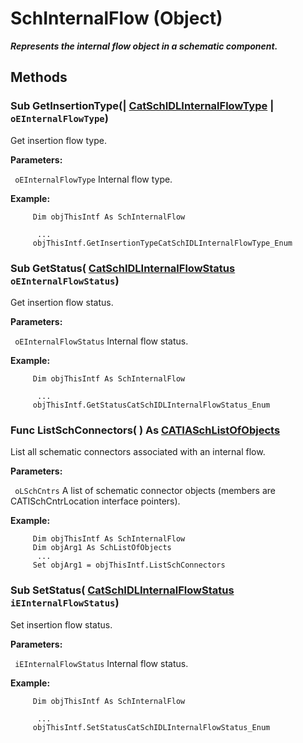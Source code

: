 # SchInternalFlow (Object)

**_Represents the internal flow object in a schematic component._**

## Methods

### Sub **GetInsertionType**(| [CatSchIDLInternalFlowType](../CATSchPlatformInterfaces/enum_CatSchIDLInternalFlowType_126856.md) | `oEInternalFlowType`)

   Get insertion flow type.

**Parameters:**

` oEInternalFlowType`      Internal flow type.

**Example:**

```VBScript
     Dim objThisIntf As SchInternalFlow

      ...
     objThisIntf.GetInsertionTypeCatSchIDLInternalFlowType_Enum

```

### Sub **GetStatus**( [CatSchIDLInternalFlowStatus](../CATSchPlatformInterfaces/enum_CatSchIDLInternalFlowStatus_149884.md)  `oEInternalFlowStatus`)

   Get insertion flow status.

**Parameters:**

` oEInternalFlowStatus`      Internal flow status.

**Example:**

```VBScript
     Dim objThisIntf As SchInternalFlow

      ...
     objThisIntf.GetStatusCatSchIDLInternalFlowStatus_Enum

```

### Func **ListSchConnectors**( ) As [CATIASchListOfObjects](../CATSchPlatformInterfaces/interface_SchListOfObjects_53274.md)

   List all schematic connectors associated with an internal flow.

**Parameters:**

` oLSchCntrs`      A list of schematic connector objects (members are CATISchCntrLocation interface pointers).

**Example:**

```VBScript
     Dim objThisIntf As SchInternalFlow
     Dim objArg1 As SchListOfObjects
      ...
     Set objArg1 = objThisIntf.ListSchConnectors

```

### Sub **SetStatus**( [CatSchIDLInternalFlowStatus](../CATSchPlatformInterfaces/enum_CatSchIDLInternalFlowStatus_149884.md)  `iEInternalFlowStatus`)

   Set insertion flow status.

**Parameters:**

` iEInternalFlowStatus`      Internal flow status.

**Example:**

```VBScript
     Dim objThisIntf As SchInternalFlow

      ...
     objThisIntf.SetStatusCatSchIDLInternalFlowStatus_Enum

```